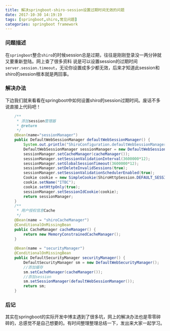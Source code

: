 ```yaml
---
title: 解决springboot-shiro-session设置过期时间无效的问题
date: 2017-10-30 14:19:19
tags: [springboot,shiro,常见问题]
categories: springboot framework
---
```


### 问题描述

在`springboot`整合`shiro`的时候session总是过期，往往是刚刚登录没一两分钟就又要重新登陆。网上查了很多资料
说是可以设置session的过期时间`server.session.timeout`，无论你设置成多少都无效，后来才知道此session和shiro的session根本就是两回事。
<!-- more -->
### 解决办法
下边我们就来看看在springboot中如何设置shiro的session过期时间。废话不多说直接上代码吧！

```java
    /**
	 * 添加session管理器
	 * @return
	 */
	@Bean(name="sessionManager")
	public DefaultWebSessionManager defaultWebSessionManager() {
		System.out.println("ShiroConfiguration.defaultWebSessionManager()");
		DefaultWebSessionManager sessionManager = new DefaultWebSessionManager();
		sessionManager.setCacheManager(cacheManager());
		sessionManager.setSessionValidationInterval(3600000*12);
		sessionManager.setGlobalSessionTimeout(3600000*12);
		sessionManager.setDeleteInvalidSessions(true);
		sessionManager.setSessionValidationSchedulerEnabled(true);
		Cookie cookie = new SimpleCookie(ShiroHttpSession.DEFAULT_SESSION_ID_NAME);
		cookie.setName("ITBC");
		cookie.setHttpOnly(true);
		sessionManager.setSessionIdCookie(cookie);
		return sessionManager;
	}
	/**
     * 用户授权信息Cache
     */
    @Bean(name = "shiroCacheManager")
    @ConditionalOnMissingBean
    public CacheManager cacheManager() {
        return new MemoryConstrainedCacheManager();
    }
    
    @Bean(name = "securityManager")
    @ConditionalOnMissingBean
    public DefaultSecurityManager securityManager() {
        DefaultSecurityManager sm = new DefaultWebSecurityManager();
        //添加缓存
        sm.setCacheManager(cacheManager());
        //添加session
    	sm.setSessionManager(defaultWebSessionManager());
        return sm;
    }
```
### 后记
其实在springboot的实际开发中博主遇到了很多坑，网上的解决办法也是零零碎碎的，总感觉不是自己想要的。有时间整理整理总结一下，发出来大家一起学习。
